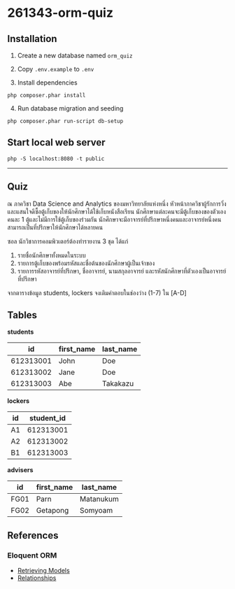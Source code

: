 # 261343-orm-quiz

## Installation

1. Create a new database named `orm_quiz`

2. Copy `.env.example` to `.env`

3. Install dependencies

```
php composer.phar install
```

4. Run database migration and seeding

```
php composer.phar run-script db-setup
```

## Start local web server

```
php -S localhost:8080 -t public
```

---

## Quiz

ณ ภาควิชา Data Science and Analytics ของมหาวิทยาลัยแห่งหนึ่ง หัวหน้าภาควิชาผู้รักการวิ่งและแสนใจดีซื้อตู้เก็บของให้นักศึกษาได้ใช้เก็บหนังสือเรียน นักศึกษาแต่ละคนจะมีตู้เก็บของของตัวเองคนละ 1 ตู้และไม่มีการใช้ตู้เก็บของร่วมกัน นักศึกษาจะมีอาจารย์ที่ปรึกษาหนึ่งคนและอาจารย์หนึ่งคนสามารถเป็นที่ปรึกษาให้นักศึกษาได้หลายคน

ซอล นักวิชาการคอมพิวเตอร์ต้องทำรายงาน 3 ชุด ได้แก่ 

1. รายชื่อนักศึกษาทั้งหมดในระบบ
2. รายการตู้เก็บของพร้อมรหัสและชื่อต้นของนักศึกษาผู้เป็นเจ้าของ 
3. รายการรหัสอาจารย์ที่ปรึกษา, ชื่ออาจารย์, นามสกุลอาจารย์ และรหัสนักศึกษาที่ตัวเองเป็นอาจารย์ที่ปรึกษา

จากตารางข้อมูล students, lockers จงเติมคำตอบในช่องว่าง (1-7) ใน [A-D]

## Tables

**students**

|    id     | first_name | last_name |
|-----------|------------|-----------|
| 612313001 | John       | Doe       |
| 612313002 | Jane       | Doe       |
| 612313003 | Abe        | Takakazu  |


**lockers**

| id | student_id |
|----|------------|
| A1 | 612313001  |
| A2 | 612313002  |
| B1 | 612313003  |

**advisers**

|  id  | first_name | last_name |
|------|------------|------------
| FG01 | Parn       | Matanukum |
| FG02 | Getapong   | Somyoam   |

## References

### Eloquent ORM

* [Retrieving Models](https://laravel.com/docs/5.5/eloquent#retrieving-models)
* [Relationships](https://laravel.com/docs/5.5/eloquent-relationships)

